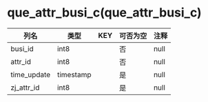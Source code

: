 # que_attr_busi_c(que_attr_busi_c)
| 列名   | 类型   | KEY  | 可否为空 | 注释   |
| ---- | ---- | ---- | ---- | ---- |
|busi_id|int8||否|null|
|attr_id|int8||否|null|
|time_update|timestamp||是|null|
|zj_attr_id|int8||是|null|
